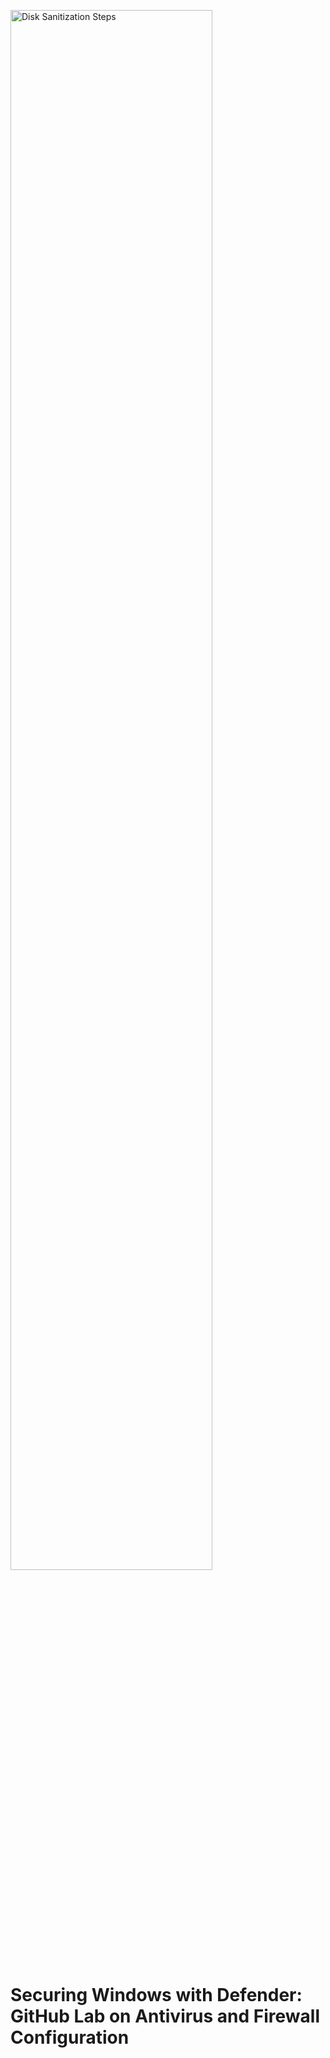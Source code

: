 <img src="https://i.imgur.com/BkbsIKk.jpg" height="80%" width="80%" alt="Disk Sanitization Steps"/></p>

<h1>Securing Windows with Defender: GitHub Lab on Antivirus and Firewall Configuration</h1>


